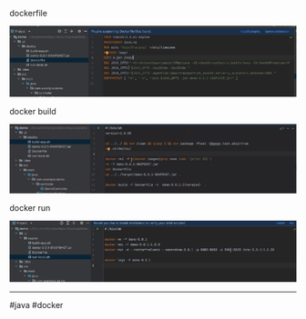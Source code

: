 dockerfile

![8ef822c4d546f2919daf0ef9d02f1c86.png](../_resources/8ef822c4d546f2919daf0ef9d02f1c86.png)

docker build

![8988b1453b42be363c473aa9309e4f59.png](../_resources/8988b1453b42be363c473aa9309e4f59.png)

docker run

![6acd29f6db155a2a72e668da3f1d299c.png](../_resources/6acd29f6db155a2a72e668da3f1d299c.png)


---
#java #docker
